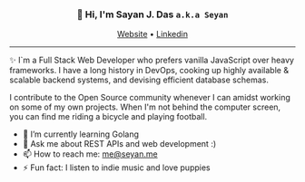 
<h3 align="center">👋 Hi, I'm Sayan J. Das <code>a.k.a Seyan</code></h3>
<p align="center">
  <a href="https://seyan.me/">Website</a> •
  <a href="https://www.linkedin.com/in/sayanjyotidas">Linkedin</a>
</p>

---
✨ I`m a Full Stack Web Developer who prefers vanilla JavaScript over heavy frameworks. I have a long history in DevOps, cooking up highly available & scalable backend systems, and devising efficient database schemas.

I contribute to the Open Source community whenever I can amidst working on some of my own projects.
When I'm not behind the computer screen, you can find me riding a bicycle and playing football.

 
- 🌱 I’m currently learning Golang
- 💬 Ask me about REST APIs and web development :)
- 📫 How to reach me: [me@seyan.me](mailto:me@seyan.me)
- ⚡ Fun fact: I listen to indie music and love puppies